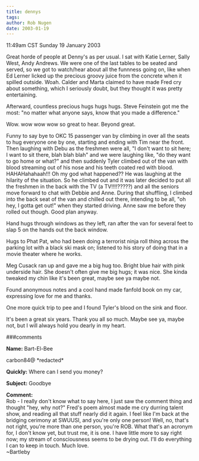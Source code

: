 ```yaml
---
title: dennys
tags: 
author: Rob Nugen
date: 2003-01-19
---
```


<p class=date>11:49am CST Sunday 19 January 2003</p>

<p>Great horde of people at Denny's as per usual.  I sat with Katie
Lerner, Sally West, Andy Andrews.  We were one of the last tables to
be seated and served, so we got to watch/hear about all the funnness
going on, like when Ed Lerner licked up the precious groovy juice from
the concrete when it spilled outside.  Woah.  Calder and Marta claimed
to have made Fred cry about something, which I seriously doubt, but
they thought it was pretty entertaining.</p>

<p>Afterward, countless precious hugs hugs hugs.  Steve Feinstein got
me the most: "no matter what anyone says, know that you made a
difference."</p>

<p>Wow.  wow wow wow so great to hear.  Beyond great.</p>

<p>Funny to say bye to OKC 15 passenger van by climbing in over all
the seats to hug everyone one by one, starting and ending with Tim
near the front.  Then laughing with Debu as the freshmen were all, "I
don't want to sit here; I want to sit there, blah blah blah" and we
were laughing like, "do they want to go home or what?"  and then
suddenly Tyler climbed out of the van with blood streaming out of his
nose and his teeth coated red with blood.  HAHAHahahaah!!!  Oh my god
what happened??  He was laughing at the hilarity of the situation.  So
he climbed out and it was later decided to put all the freshmen in the
back with the TV (a TV!!!!?????) and all the seniors move forward to
chat with Debbie and Anne.  During that shuffling, I climbed into the
back seat of the van and chilled out there, intending to be all, "oh
hey, I gotta get out!" when they started driving.  Anne saw me before
they rolled out though.  Good plan anyway.</p>

<p>Hand hugs through windows as they left, ran after the van for
several feet to slap 5 on the hands out the back window.</p>

<p>Hugs to Phat Pat, who had been doing a terrorist ninja roll thing
across the parking lot with a black ski mask on; listened to his story
of doing that in a movie theater where he works.</p>

<p>Meg Cusack ran up and gave me a big hug too.  Bright blue hair with
pink underside hair.  She doesn't often give me big hugs; it was nice.
She kinda tweaked my chin like it's been great, maybe see ya maybe
not.</p>

<p>Found anonymous notes and a cool hand made fanfold book on my car,
expressing love for me and thanks.</p>

<p>One more quick trip to pee and I found Tyler's blood on the sink
and floor.</p>

<p>It's been a great six years.  Thank you all so much.  Maybe see ya,
maybe not, but I will always hold you dearly in my heart.</p>

###comments

<p><b>Name:</b> Bart-El-Bee

<p>carbon84@ *redacted*

<p><b>Quickly:</b> Where can I send you money?

<p><b>Subject:</b> Goodbye

<p><b>Comment:</b>
<br>Rob - I really don't know what to say here, I just saw the comment thing and thought "hey, why not?" Fred's poem almost made me cry durring talent show, and reading all that stuff nearly did it again. I feel like I'm back at the bridging cerimony at SWUUSI, and you're only one person! Well, no, that's not right, you're more than one person, you're ROB. What that's an acronym for, I don't know yet, but trust me, it is one. I have little more to say right now; my stream of consciousness seems to be drying out. I'll do everything I can to keep in touch. Much love.<br>
~Bartleby
